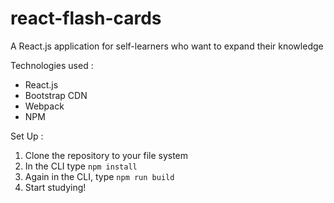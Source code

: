 # react-flash-cards
A React.js application for self-learners who want to expand their knowledge

Technologies used : 

- React.js
- Bootstrap CDN
- Webpack
- NPM


Set Up :

1. Clone the repository to your file system
2. In the CLI type `npm install`
3. Again in the CLI, type `npm run build`
4. Start studying!

